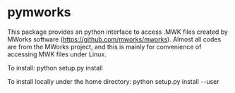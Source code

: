 pymworks
========
This package provides an python interface to access .MWK files created by
MWorks software (https://github.com/mworks/mworks).  Almost all codes are
from the MWorks project, and this is mainly for convenience of accessing
MWK files under Linux.

To install:
python setup.py install

To install locally under the home directory:
python setup.py install --user
